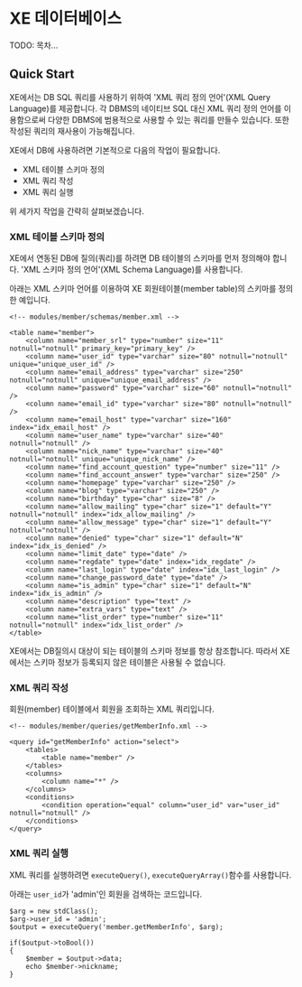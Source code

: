 
# XE 데이터베이스


TODO: 목차...

## Quick Start

XE에서는 DB SQL 쿼리를 사용하기 위하여 'XML 쿼리 정의 언어'(XML Query Language)를 제공합니다.  각 DBMS의 네이티브 SQL 대신 XML 쿼리 정의 언어를 이용함으로써 다양한 DBMS에 범용적으로 사용할 수 있는 쿼리를 만들수 있습니다. 또한 작성된 쿼리의 재사용이 가능해집니다.

XE에서 DB에 사용하려면 기본적으로 다음의 작업이 필요합니다.

* XML 테이블 스키마 정의
* XML 쿼리 작성
* XML 쿼리 실행

위 세가지 작업을 간략히 살펴보겠습니다.


### XML 테이블 스키마 정의

XE에서 연동된 DB에 질의(쿼리)를 하려면 DB 테이블의 스키마를 먼저 정의해야 합니다. 'XML 스키마 정의 언어'(XML Schema Language)를 사용합니다.

아래는 XML 스키마 언어를 이용하여 XE 회원테이블(member table)의 스키마를 정의한 예입니다.

```
<!-- modules/member/schemas/member.xml -->

<table name="member">
    <column name="member_srl" type="number" size="11" notnull="notnull" primary_key="primary_key" />
    <column name="user_id" type="varchar" size="80" notnull="notnull" unique="unique_user_id" />
    <column name="email_address" type="varchar" size="250" notnull="notnull" unique="unique_email_address" />
    <column name="password" type="varchar" size="60" notnull="notnull" />
    <column name="email_id" type="varchar" size="80" notnull="notnull" />
    <column name="email_host" type="varchar" size="160" index="idx_email_host" />
    <column name="user_name" type="varchar" size="40" notnull="notnull" />
    <column name="nick_name" type="varchar" size="40" notnull="notnull" unique="unique_nick_name" />
    <column name="find_account_question" type="number" size="11" />
    <column name="find_account_answer" type="varchar" size="250" />
    <column name="homepage" type="varchar" size="250" />
    <column name="blog" type="varchar" size="250" />
    <column name="birthday" type="char" size="8" />
    <column name="allow_mailing" type="char" size="1" default="Y" notnull="notnull" index="idx_allow_mailing" />
    <column name="allow_message" type="char" size="1" default="Y" notnull="notnull" />
    <column name="denied" type="char" size="1" default="N" index="idx_is_denied" />
    <column name="limit_date" type="date" />
    <column name="regdate" type="date" index="idx_regdate" />
    <column name="last_login" type="date" index="idx_last_login" />
    <column name="change_password_date" type="date" />
    <column name="is_admin" type="char" size="1" default="N" index="idx_is_admin" />
    <column name="description" type="text" />
    <column name="extra_vars" type="text" />
    <column name="list_order" type="number" size="11" notnull="notnull" index="idx_list_order" />
</table>
```

XE에서는 DB질의시 대상이 되는 테이블의 스키마 정보를 항상 참조합니다. 따라서 XE에서는 스키마 정보가 등록되지 않은 테이블은 사용될 수 없습니다.


### XML 쿼리 작성

회원(member) 테이블에서 회원을 조회하는 XML 쿼리입니다.

```
<!-- modules/member/queries/getMemberInfo.xml -->

<query id="getMemberInfo" action="select">
    <tables>
        <table name="member" />
    </tables>
    <columns>
        <column name="*" />
    </columns>
    <conditions>
        <condition operation="equal" column="user_id" var="user_id" notnull="notnull" />
    </conditions>
</query>
```


### XML 쿼리 실행

XML 쿼리를 실행하려면 `executeQuery()`, `executeQueryArray()`함수를 사용합니다.

아래는 `user_id`가 'admin'인 회원을 검색하는 코드입니다.

```
$arg = new stdClass();
$arg->user_id = 'admin';
$output = executeQuery('member.getMemberInfo', $arg);

if($output->toBool())
{
	$member = $output->data;
	echo $member->nickname;	
}
```




